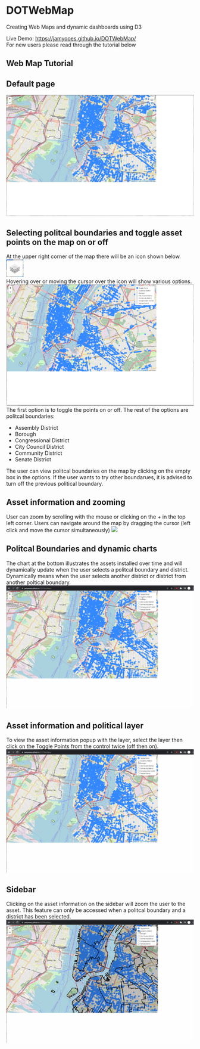# DOTWebMap
Creating Web Maps and dynamic dashboards using D3

Live Demo: https://jamyooes.github.io/DOTWebMap/
<br /> 
For new users please read through the tutorial below

## Web Map Tutorial

## Default page
![](https://github.com/jamyooes/DOTWebMap/blob/main/walkthrough/Default%20Page.JPG)

## Selecting politcal boundaries and toggle asset points on the map on or off
At the upper right corner of the map there will be an icon shown below.
<br/>
![](https://github.com/jamyooes/DOTWebMap/blob/main/walkthrough/layer.JPG)
<br/>
Hovering over or moving the cursor over the icon will show various options.
![](https://github.com/jamyooes/DOTWebMap/blob/main/walkthrough/control.png)
The first option is to toggle the points on or off. The rest of the options are politcal boundaries:
<ul>
<li>Assembly District </li> 
<li>Borough</li> 
<li>Congressional District</li>
<li>City Council District</li> 
<li>Community District</li> 
<li>Senate District</li>
</ul>
The user can view politcal boundaries on the map by clicking on the empty box in the options. 
If the user wants to try other boundarues, it is advised to turn off the previous political boundary.
<br/>

## Asset information and zooming
User can zoom by scrolling with the mouse or clicking on the + in the top left corner.
Users can navigate around the map by dragging the cursor (left click and move the cursor simultaneously)
![](https://github.com/jamyooes/DOTWebMap/blob/main/walkthrough/walkthrough2.gif)

## Politcal Boundaries and dynamic charts 
The chart at the bottom illustrates the assets installed over time and will dynamically update 
when the user selects a politcal boundary and district. Dynamically means when the user selects another 
district or district from another poltical boundary.
![](https://github.com/jamyooes/DOTWebMap/blob/main/walkthrough/walkthrough.gif)

## Asset information and political layer
To view the asset information popup with the layer, select the layer then click on 
the Toggle Points from the control twice (off then on). 
![](https://github.com/jamyooes/DOTWebMap/blob/main/walkthrough/walkthrough4.gif)

## Sidebar
Clicking on the asset information on the sidebar will zoom the user to the asset.
This feature can only be accessed when a politcal boundary and a district has been 
selected. 
![](https://github.com/jamyooes/DOTWebMap/blob/main/walkthrough/walkthrough3.gif)

